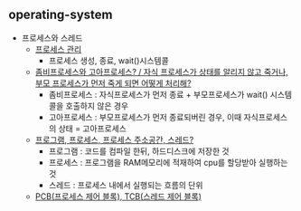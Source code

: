 ## operating-system
- 프로세스와 스레드
  - [프로세스 관리](https://github.com/Suxxxxhyun/computer-science-archive/blob/main/os/part2/os-learning(1).md)
    - 프로세스 생성, 종료, wait()시스템콜
  - [좀비프로세스와 고아프로세스? / 자식 프로세스가 상태를 알리지 않고 죽거나, 부모 프로세스가 먼저 죽게 되면 어떻게 처리해?](https://github.com/Suxxxxhyun/computer-science-archive/blob/main/os/part2/os-learning(2).md)
    - 좀비프로세스 : 자식프로세스가 먼저 종료 + 부모프로세스가 wait() 시스템콜을 호출하지 않은 경우
    - 고아프로세스 : 부모프로세스가 먼저 종료되버린 경우, 이때 자식프로세스의 상태 = 고아프로세스
  - [프로그램, 프로세스, 프로세스 주소공간, 스레드?](https://github.com/Suxxxxhyun/computer-science-archive/blob/main/os/part2/os-learning(3).md)
    - 프로그램 : 코드를 컴파일 한뒤, 하드디스크에 저장한 것
    - 프로세스 : 프로그램을 RAM메모리에 적재하여 cpu를 할당받아 실행하는 것
    - 스레드 : 프로세스 내에서 실행되는 흐름의 단위
  - [PCB(프로세스 제어 블록), TCB(스레드 제어 블록)]()